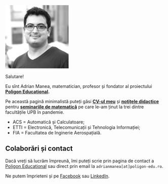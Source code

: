<img src="./img/profil_square.jpg" alt="Adrian Manea" width="200"/>

Salutare!

Eu sînt Adrian Manea, matematician, profesor și fondator al proiectului **[Poligon Educational](https://www.poligon-edu.ro).**

Pe această pagină minimalistă puteți găsi **[CV-ul meu](./assets/cv-manea-ro.pdf)** și **[notițele didactice](https://drive.google.com/drive/folders/17tAYZr1smXJ6DIyqr9s7MqV-RcfvyheH?usp=drive_link)** pentru **[seminariile de matematică](https://www.youtube.com/@adrianmanea/playlists)** pe care le-am ținut la trei dintre facultățile UPB în pandemie. 
- ACS = Automatică și Calculatoare;
- ETTI = Electronică, Telecomunicații și Tehnologia Informației;
- FIA = Facultatea de Inginerie Aerospațială.

## Colaborări și contact
Dacă vreți să lucrăm împreună, îmi puteți scrie prin pagina de contact a [Poligon Educational](https://www.poligon-edu.ro/contact) sau direct prin email la `adrianmanea[at]poligon-edu.ro`.

Ne putem împrieteni și pe [Facebook](https://facebook.com/adriancostinmanea) sau [LinkedIn](https://www.linkedin.com/in/adrian-manea-89434221b/).
